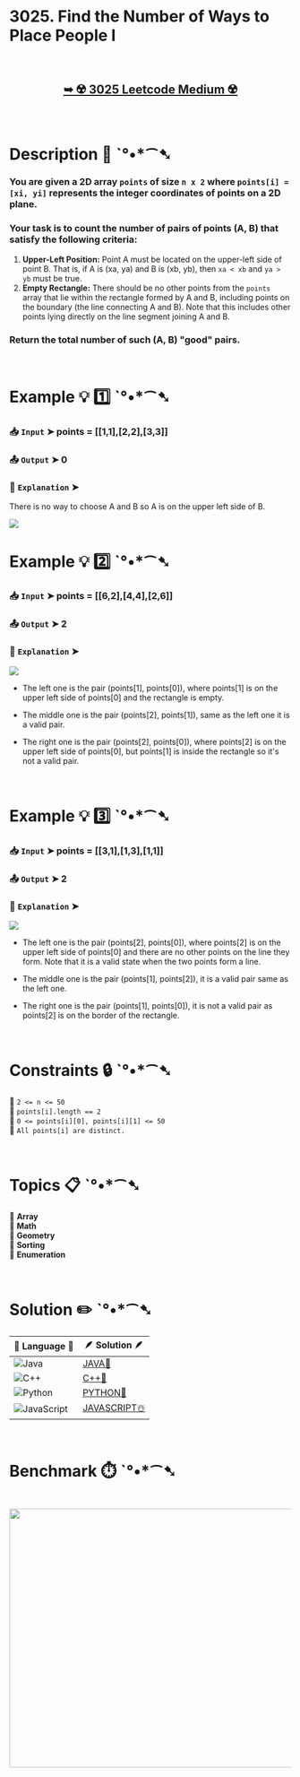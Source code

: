# 3025. Find the Number of Ways to Place People I

</br>

<h2 align="center"> 

<a href="https://leetcode.com/problems/find-the-number-of-ways-to-place-people-i/description/?envType=daily-question&envId=2025-09-02"><strong>➥ ☢️ 3025 Leetcode Medium ☢️ </strong></a>
</h2>

</br>

# Description 📜 ˋ°•*⁀➷

### You are given a 2D array `points` of size `n x 2` where `points[i] = [xi, yi]` represents the integer coordinates of points on a 2D plane.

### Your task is to count the number of pairs of points (A, B) that satisfy the following criteria:

1. **Upper-Left Position:** Point A must be located on the upper-left side of point B. That is, if A is (xa, ya) and B is (xb, yb), then `xa < xb` and `ya > yb` must be true.
2. **Empty Rectangle:** There should be no other points from the `points` array that lie within the rectangle formed by A and B, including points on the boundary (the line connecting A and B). Note that this includes other points lying directly on the line segment joining A and B.

### Return the total number of such (A, B) "good" pairs.

</br>

# Example 💡 1️⃣ ˋ°•*⁀➷

  ### 📥 `Input`  ➤ points = [[1,1],[2,2],[3,3]]

  ### 📤 `Output`  ➤ 0

  ### 🔦 `Explanation`  ➤
There is no way to choose A and B so A is on the upper left side of B.

<img src="https://github.com/user-attachments/assets/b14e9fa3-f206-4c43-bc81-672c6a3821a7" width="" height=""/>

</br>

# Example 💡 2️⃣ ˋ°•*⁀➷

  ### 📥 `Input` ➤ points = [[6,2],[4,4],[2,6]]

  ### 📤 `Output`  ➤ 2

  ### 🔦 `Explanation` ➤

<img src="https://github.com/user-attachments/assets/869cb7bd-418e-48bc-9d10-c477d73b22b7" width="" height=""/>

- The left one is the pair (points[1], points[0]), where points[1] is on the upper left side of points[0] and the rectangle is empty.

- The middle one is the pair (points[2], points[1]), same as the left one it is a valid pair.

- The right one is the pair (points[2], points[0]), where points[2] is on the upper left side of points[0], but points[1] is inside the rectangle so it's not a valid pair.

</br>

# Example 💡 3️⃣ ˋ°•*⁀➷

  ### 📥 `Input` ➤ points = [[3,1],[1,3],[1,1]]

  ### 📤 `Output`  ➤ 2

  ### 🔦 `Explanation` ➤

<img src="https://github.com/user-attachments/assets/3c0ccf6b-22bb-4725-b095-4df5b697c60f" width="" height=""/>

- The left one is the pair (points[2], points[0]), where points[2] is on the upper left side of points[0] and there are no other points on the line they form. Note that it is a valid state when the two points form a line.

- The middle one is the pair (points[1], points[2]), it is a valid pair same as the left one.

- The right one is the pair (points[1], points[0]), it is not a valid pair as points[2] is on the border of the rectangle.

</br>

# Constraints 🔒 ˋ°•*⁀➷

🔹 `2 <= n <= 50` </br>
🔹 `points[i].length == 2` </br>
🔹 `0 <= points[i][0], points[i][1] <= 50` </br>
🔹 `All points[i] are distinct.` </br>

</br>

# Topics 📋 ˋ°•*⁀➷

🔸 **Array**  </br>
🔸 **Math**  </br>
🔸 **Geometry**  </br>
🔸 **Sorting**  </br>
🔸 **Enumeration**  </br>

</br>

# Solution ✏️ ˋ°•*⁀➷

| 📒 Language 📒  | 🪶 Solution 🪶 |
| ------------- | ------------- |
|  ![Java](https://img.shields.io/badge/java-%23ED8B00.svg?style=for-the-badge&logo=openjdk&logoColor=white)  | [JAVA🍁]() |
|  ![C++](https://img.shields.io/badge/c++-%2300599C.svg?style=for-the-badge&logo=c%2B%2B&logoColor=white)  | [C++🎲]()  |
|  ![Python](https://img.shields.io/badge/python-3670A0?style=for-the-badge&logo=python&logoColor=ffdd54)    | [PYTHON🍰]() |
| ![JavaScript](https://img.shields.io/badge/javascript-%23323330.svg?style=for-the-badge&logo=javascript&logoColor=%23F7DF1E)   | [JAVASCRIPT☃️]() |

</br>

# Benchmark ⏱️ ˋ°•*⁀➷

<h1  align="center" >

<img src ="" width = "700px" height="462px" />

</h1>
